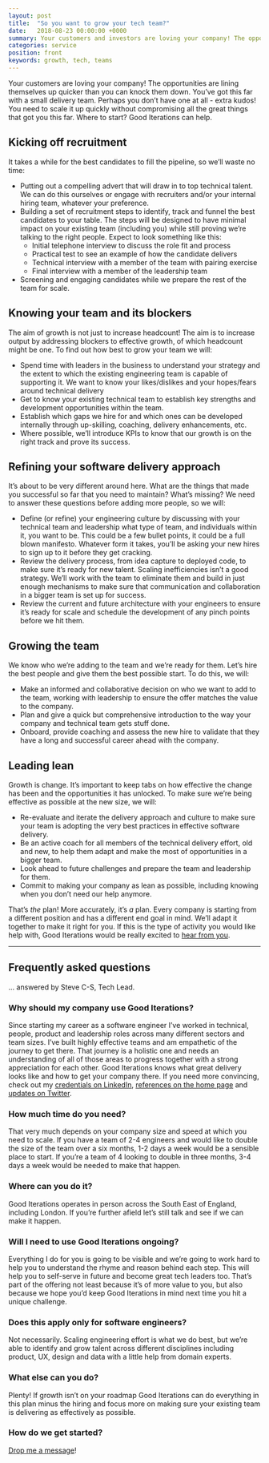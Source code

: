 ```yaml
---
layout: post
title:  "So you want to grow your tech team?"
date:   2018-08-23 00:00:00 +0000
summary: Your customers and investors are loving your company! The opportunities are lining themselves up quicker than you can knock them down. You need to scale it up quickly without compromising all the great things that got you this far. Where to start? This is how Good Iterations can help.
categories: service
position: front
keywords: growth, tech, teams
---
```

Your customers are loving your company! The opportunities are lining themselves up quicker than you can knock them down. You’ve got this far with a small delivery team. Perhaps you don’t have one at all - extra kudos! You need to scale it up quickly without compromising all the great things that got you this far. Where to start? Good Iterations can help.

## Kicking off recruitment
It takes a while for the best candidates to fill the pipeline, so we’ll waste no time:

* Putting out a compelling advert that will draw in to top technical talent. We can do this ourselves or engage with recruiters and/or your internal hiring team, whatever your preference.
* Building a set of recruitment steps to identify, track and funnel the best candidates to your table. The steps will be designed to have minimal impact on your existing team (including you) while still proving we’re talking to the right people. Expect to look something like this:
  * Initial telephone interview to discuss the role fit and process
  * Practical test to see an example of how the candidate delivers
  * Technical interview with a member of the team with pairing exercise
  * Final interview with a member of the leadership team
* Screening and engaging candidates while we prepare the rest of the team for scale.

## Knowing your team and its blockers
The aim of growth is not just to increase headcount! The aim is to increase output by addressing blockers to effective growth, of which headcount might be one. To find out how best to grow your team we will:

* Spend time with leaders in the business to understand your strategy and the extent to which the existing engineering team is capable of supporting it. We want to know your likes/dislikes and your hopes/fears around technical delivery
* Get to know your existing technical team to establish key strengths and development opportunities within the team.
* Establish which gaps we hire for and which ones can be developed internally through up-skilling, coaching, delivery enhancements, etc.
* Where possible, we’ll introduce KPIs to know that our growth is on the right track and prove its success.

## Refining your software delivery approach
It’s about to be very different around here. What are the things that made you successful so far that you need to maintain? What’s missing? We need to answer these questions before adding more people, so we will:

* Define (or refine) your engineering culture by discussing with your technical team and leadership what type of team, and individuals within it, you want to be. This could be a few bullet points, it could be a full blown manifesto. Whatever form it takes, you’ll be asking your new hires to sign up to it before they get cracking.
* Review the delivery process, from idea capture to deployed code, to make sure it’s ready for new talent. Scaling inefficiencies isn’t a good strategy. We’ll work with the team to eliminate them and build in just enough mechanisms to make sure that communication and collaboration in a bigger team is set up for success.
* Review the current and future architecture with your engineers to ensure it’s ready for scale and schedule the development of any pinch points before we hit them.

## Growing the team
We know who we’re adding to the team and we’re ready for them. Let’s hire the best people and give them the best possible start. To do this, we will:

* Make an informed and collaborative decision on who we want to add to the team, working with leadership to ensure the offer matches the value to the company.
* Plan and give a quick but comprehensive introduction to the way your company and technical team gets stuff done.
* Onboard, provide coaching and assess the new hire to validate that they have a long and successful career ahead with the company.

## Leading lean
Growth is change. It’s important to keep tabs on how effective the change has been and the opportunities it has unlocked. To make sure we’re being effective as possible at the new size, we will:

* Re-evaluate and iterate the delivery approach and culture to make sure your team is adopting the very best practices in effective software delivery.
* Be an active coach for all members of the technical delivery effort, old and new, to help them adapt and make the most of opportunities in a bigger team.
* Look ahead to future challenges and prepare the team and leadership for them.
* Commit to making your company as lean as possible, including knowing when you don’t need our help anymore.


That’s *the* plan! More accurately, it’s *a* plan. Every company is starting from a different position and has a different end goal in mind. We’ll adapt it together to make it right for you. If this is the type of activity you would like help with, Good Iterations would be really excited to <a href="" data-toggle="modal" data-target="#myModal">hear from you</a>.

---

## Frequently asked questions
... answered by Steve C-S, Tech Lead.

### Why should my company use Good Iterations?
Since starting my career as a software engineer I’ve worked in technical, people, product and leadership roles across many different sectors and team sizes. I’ve built highly effective teams and am empathetic of the journey to get there. That journey is a holistic one and needs an understanding of all of those areas to progress together with a strong appreciation for each other. Good Iterations knows what great delivery looks like and how to get your company there. If you need more convincing, check out my
<a href="https://www.linkedin.com/in/steve-coppin-smith-b909362/" target="\_blank">credentials on LinkedIn</a>,
<a href="/" target="\_blank">references on the home page</a> and <a href="https://twitter.com/gooditerations" target="\_blank">updates on Twitter</a>.

### How much time do you need?
That very much depends on your company size and speed at which you need to scale. If you have a team of 2-4 engineers and would like to double the size of the team over a six months, 1-2 days a week would be a sensible place to start. If you’re a team of 4 looking to double in three months, 3-4 days a week would be needed to make that happen.

### Where can you do it?
Good Iterations operates in person across the South East of England, including London. If you’re further afield let’s still talk and see if we can make it happen.

###  Will I need to use Good Iterations ongoing?
Everything I do for you is going to be visible and we’re going to work hard to help you to understand the rhyme and reason behind each step. This will help you to self-serve in future and become great tech leaders too. That’s part of the offering not least because it’s of more value to you, but also because we hope you’d keep Good Iterations in mind next time you hit a unique challenge.

###  Does this apply only for software engineers?
Not necessarily. Scaling engineering effort is what we do best, but we’re able to identify and grow talent across different disciplines including product, UX, design and data with a little help from domain experts.

###  What else can you do?
Plenty! If growth isn’t on your roadmap Good Iterations can do everything in this plan minus the hiring and focus more on making sure your existing team is delivering as effectively as possible.

###  How do we get started?
<a href="" data-toggle="modal" data-target="#myModal">Drop me a message</a>!
